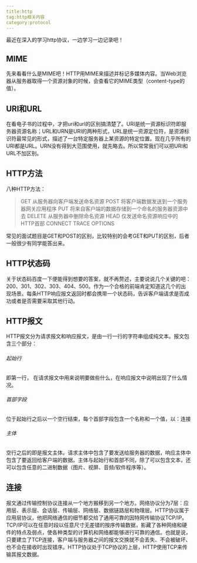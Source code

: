 ```yaml
---
title:http
tag:http相关内容
category:protocol
---
```


最近在深入的学习http协议，一边学习一边记录吧！

## MIME
先来看看什么是MIME吧！HTTP用MIME来描述并标记多媒体内容。当Web浏览器从服务器取得一个资源对象的时候，会查看它的MIME类型（content-type的值）。

## URI和URL
在看电子书的过程中，才把uri和url的区别搞清楚了。URI是统一资源标识符即服务器资源名称；URL和URN是URI的两种形式，URL是统一资源定位符，是资源标识符最常见的形式，描述了一台特定服务器上某资源的特定位置。现在几乎所有的URI都是URL。URN没有得到大范围使用，就先略去。所以常常我们可以把URI和URL不加区别。

## HTTP方法
   八种HTTP方法：
>GET         从服务器向客户端发送命名资源
POST        将客户端数据发送到一个服务器网关应用程序
PUT         将来自客户端的数据存储到一个命名的服务器资源中去
DELETE      从服务器中删除命名资源
HEAD        仅发送命名资源响应中的HTTP首部
CONNECT
TRACE
OPTIONS

常见的面试题目是GET和POST的区别，比较特别的会考GET和PUT的区别，后者一般很少有同学能答出来。

## HTTP状态码
关于状态码百度一下便能得到想要的答案，就不再赘述，主要说说几个关键的吧：200、301、302、303、404、500。作为一个合格的前端肯定知道这几个的出现场景。每条HTTP响应报文返回时都会携带一个状态码，告诉客户端请求是否成功或者是否需要采取其他行动。

## HTTP报文
HTTP报文分为请求报文和响应报文，是由一行一行的字符串组成纯文本。报文包含三个部分：  

###### 起始行
即第一行， 在请求报文中用来说明要做些什么，在响应报文中说明出现了什么情况。

###### 首部字段
位于起始行之后以一个空行结束，每个首部字段包含一个名称和一个值，以：连接
 
###### 主体
空行之后的即是报文主体。请求主体中包含了要发送给服务器的数据，响应主体中包含了要返回给客户端的数据。主体与起始行和首部不同，除了可以包含文本，还可以包含任意的二进制数据（图片、视屏、音频/软件程序等）。

## 连接
报文通过传输控制协议连接从一个地方搬移到另一个地方。网络协议分为7层：应用层、表示层、会话层、传输层、网络层、数据链路层和物理层。HTTP协议属于应用层协议，他把网络通信的细节都交给了通用可靠的因特网传输协议TCP/IP。TCP/IP可以在任意时段以任意尺寸无差错的按序传输数据，影藏了各种网络和硬件的特点及弱点，使各种类型的计算机和网络都能够进行可靠的通信。也就是说，只要建立了TCP连接，客户端与服务器之间的报文交换就不会丢失、不会被破坏、也不会在接收时出现错序。HTTP协议处于TCP协议的上层，HTTP使用TCP来传输其报文数据。
 

